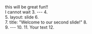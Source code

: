this will be great fun!!  
I cannot wait
3.	---
4.	
5.	layout: slide
6.	
7.	title: "Welcome to our second slide!"
8.	
9.	---
10.	
11.	Your text
12.	


